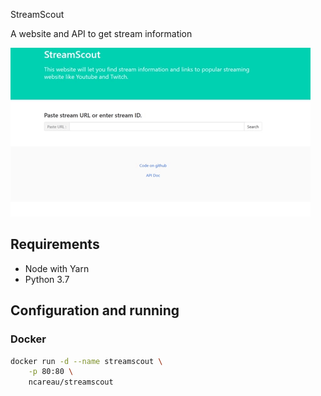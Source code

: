 StreamScout

A website and API to get stream information

![StreamScout Example](https://github.com/ncareau/StreamScout/raw/master/demo/demo.gif)

## Requirements

- Node with Yarn
- Python 3.7

## Configuration and running

### Docker

```bash
docker run -d --name streamscout \
    -p 80:80 \
    ncareau/streamscout
```

